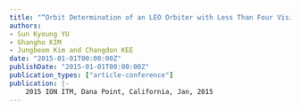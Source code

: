 ```yaml
---
title: "“Orbit Determination of an LEO Orbiter with Less Than Four Visible GPS Satellites"
authors:
- Sun Kyoung YU
- Ghangho KIM
- Jungbeom Kim and Changdon KEE
date: "2015-01-01T00:00:00Z"
publishDate: "2015-01-01T00:00:00Z"
publication_types: ["article-conference"]
publication: |-
    2015 ION ITM, Dana Point, California, Jan, 2015
---
```

